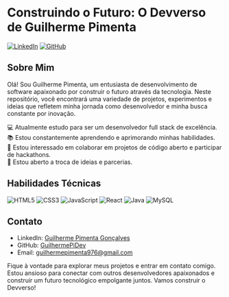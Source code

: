 # Construindo o Futuro: O Devverso de Guilherme Pimenta

[![LinkedIn](https://img.shields.io/badge/LinkedIn-Profile-blue)](https://www.linkedin.com/in/guilherme-pimentadev/)
[![GitHub](https://img.shields.io/github/followers/seu-usuario?label=Follow&style=social)](https://github.com/GuilhermePiDev)

## Sobre Mim

Olá! Sou Guilherme Pimenta, um entusiasta de desenvolvimento de software apaixonado por construir o futuro através da tecnologia. Neste repositório, você encontrará uma variedade de projetos, experimentos e ideias que refletem minha jornada como desenvolvedor e minha busca constante por inovação.</br>

:computer: Atualmente estudo para ser um desenvolvedor full stack de excelência.</br>
:books: Estou constantemente aprendendo e aprimorando minhas habilidades.</br>
:rocket: Estou interessado em colaborar em projetos de código aberto e participar de hackathons.</br>
:speech_balloon: Estou aberto a troca de ideias e parcerias.</br>

## Habilidades Técnicas
  ![HTML5](https://img.icons8.com/color/48/000000/html-5.png)
  ![CSS3](https://img.icons8.com/color/48/000000/css3.png)
  ![JavaScript](https://img.icons8.com/color/48/000000/javascript.png)
   ![React](https://img.icons8.com/color/48/000000/react-native.png)
  ![Java](https://img.icons8.com/color/48/000000/java-coffee-cup-logo.png)
  ![MySQL](https://img.icons8.com/color/48/000000/mysql-logo.png)

## Contato

- LinkedIn: [Guilherme Pimenta Gonçalves](https://www.linkedin.com/in/seu-nome/)
- GitHub: [GuilhermePiDev](https://github.com/seu-usuario)
- Email: guilhermepimenta976@gmail.com</br>

Fique à vontade para explorar meus projetos e entrar em contato comigo. Estou ansioso para conectar com outros desenvolvedores apaixonados e construir um futuro tecnológico empolgante juntos. Vamos construir o Devverso!
